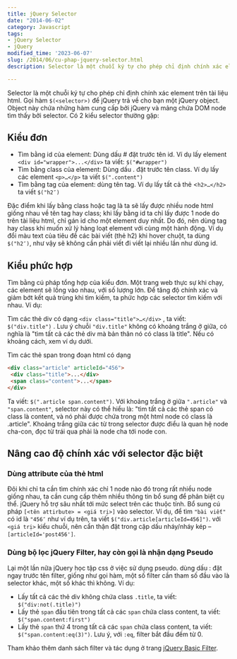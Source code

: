 ```yaml
---
title: jQuery Selector
date: "2014-06-02"
category: Javascript
tags:
- jQuery Selector
- jQuery
modified_time: '2023-06-07'
slug: /2014/06/cu-phap-jquery-selector.html
description: Selector là một chuỗi ký tự cho phép chỉ định chính xác element trên tài liệu html. Gọi hàm $(<selector>) để jQuery trả về cho bạn một jQuery object. Object này chứa những hàm cung cấp bởi jQuery và mảng chứa DOM node tìm thấy bởi selector. 

---
```


Selector là một chuỗi ký tự cho phép chỉ định chính xác element trên tài liệu html. Gọi hàm `$(<selector>)` để jQuery trả về cho bạn một jQuery object. Object này chứa những hàm cung cấp bởi jQuery và mảng chứa DOM node tìm thấy bởi selector. 
Có 2 kiểu selector thường gặp:

## Kiểu đơn ##

- Tìm bằng id của element: Dùng dấu # đặt trước tên id. 
Ví dụ lấy element `<div id="wrapper">...</div>` ta viết: `$("#wrapper")`
- Tìm bằng class của element: Dùng dấu . đặt trước tên class.
Ví dụ lấy các element `<p>…</p>` ta viết `$(".content")`
- Tìm bằng tag của element: dùng tên tag.
Ví dụ lấy tất cả thẻ <`h2>…</h2>` ta viết `$("h2″)`

Đặc điểm khi lấy bằng class hoặc tag là ta sẽ lấy được nhiều node html giống nhau về tên tag hay class; khi lấy bằng id ta chỉ lấy được 1 node do trên tài liệu html, chỉ gán id cho một element duy nhất. Do đó, nên dùng tag hay class khi muốn xử lý hàng loạt element với cùng một hành động. Ví dụ đổi màu text của tiêu đề các bài viết (thẻ h2) khi hover chuột, ta dùng `$("h2″)`, như vậy sẽ không cần phải viết đi viết lại nhiều lần như dùng id.

## Kiểu phức hợp ##
Tìm bằng cú pháp tổng hợp của kiểu đơn. Một trang web thực sự khi chạy, các element sẽ lồng vào nhau, với số lượng lớn. Để tăng độ chính xác và giảm bớt kết quả trùng khi tìm kiếm, ta phức hợp các selector tìm kiếm với nhau. Ví dụ:

Tìm các thẻ div có dạng `<div class="title">…</div>` , ta viết: `$("div.title")` . Lưu ý chuỗi `"div.title"` không có khoảng trắng ở giữa, có nghĩa là "tìm tất cả các thẻ div mà bản thân nó có class là title". Nếu có khoảng cách, xem ví dụ dưới.

Tìm các thẻ span trong đoạn html có dạng

```html
<div class="article" articleId="456">
 <div class="title">...</div>
 <span class="content">...</span>
</div>
```

Ta viết: `$(".article span.content")`. Với khoảng trắng ở giữa `".article"` và `"span.content"`, selector này có thể hiểu là: "tìm tất cả các thẻ span có class là content, và nó phải được chứa trong một html node có class là .article". Khoảng trắng giữa các từ trong selector được điểu là quan hệ node cha-con, đọc từ trái qua phải là node cha tới node con.

## Nâng cao độ chính xác với selector đặc biệt ##

### Dùng attribute của thẻ html ###
Đôi khi chỉ ta cần tìm chính xác chỉ 1 node nào đó trong rất nhiều node giống nhau, ta cần cung cấp thêm nhiều thông tin bổ sung để phân biệt cụ thể. jQuery hỗ trợ sâu nhất tới mức select trên các thuộc tính. Bổ sung cú pháp `[<tên attirbute> = <giá trị>]` vào selector. Ví dụ, để tìm `"bài viết"` có id là `"456″` như ví dụ trên, ta viết `$("div.article[articleId=456]")`. với `<giá trị>` kiểu chuỗi, nên cẩn thận đặt trong cặp dấu nháy/nháy kép – `[articleId='post456']`.

### Dùng bộ lọc jQuery Filter, hay còn gọi là nhận dạng Pseudo ###

Lại một lần nữa jQuery học tập css ở việc sử dụng pseudo. dùng dấu : đặt ngay trước tên filter, giống như gọi hàm, một số filter cần tham số đầu vào là selector khác, một số khác thì không. Ví dụ:
- Lấy tất cả các thẻ div không chứa class `.title`, ta viết: `$("div:not(.title)")`
- Lấy thẻ ``span`` đầu tiên trong tất cả các `span` chứa class content, ta viết: `$("span.content:first")`
- Lấy thẻ `span` thứ 4 trong tất cả các `span` chứa class content, ta viết: `$("span.content:eq(3)")`. Lưu ý, với `:eq`, filter bắt đầu đếm từ 0.

Tham khảo thêm danh sách filter và tác dụng ở trang [jQuery Basic Filter](https://api.jquery.com/category/selectors/basic-filter-selectors/). 
